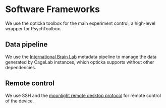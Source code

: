 # Software Frameworks

We use the opticka toolbox for the main experiment control, a high-level wrapper for PsychToolbox. 


## Data pipeline

We use the [International Brain Lab](https://doi.org/10.1038/s41592-022-01742-6) metadata pipeline to manage the data generated by CageLab instances, which opticka supports without other dependencies. 




## Remote control

We use SSH and the [moonlight remote desktop protocol](https://moonlight-stream.org) for remote control of the device.